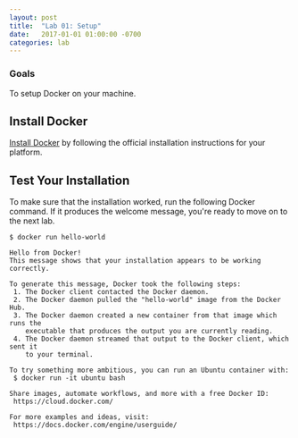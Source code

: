 ```yaml
---
layout: post
title:  "Lab 01: Setup"
date:   2017-01-01 01:00:00 -0700
categories: lab
---
```


### Goals
To setup Docker on your machine.

## Install Docker

[Install Docker](https://www.docker.com/products/docker) by following the
official installation instructions for your platform.

## Test Your Installation

To make sure that the installation worked, run the following Docker command. If
it produces the welcome message, you're ready to move on to the next lab.

```
$ docker run hello-world

Hello from Docker!
This message shows that your installation appears to be working correctly.

To generate this message, Docker took the following steps:
 1. The Docker client contacted the Docker daemon.
 2. The Docker daemon pulled the "hello-world" image from the Docker Hub.
 3. The Docker daemon created a new container from that image which runs the
    executable that produces the output you are currently reading.
 4. The Docker daemon streamed that output to the Docker client, which sent it
    to your terminal.

To try something more ambitious, you can run an Ubuntu container with:
 $ docker run -it ubuntu bash

Share images, automate workflows, and more with a free Docker ID:
 https://cloud.docker.com/

For more examples and ideas, visit:
 https://docs.docker.com/engine/userguide/
```

